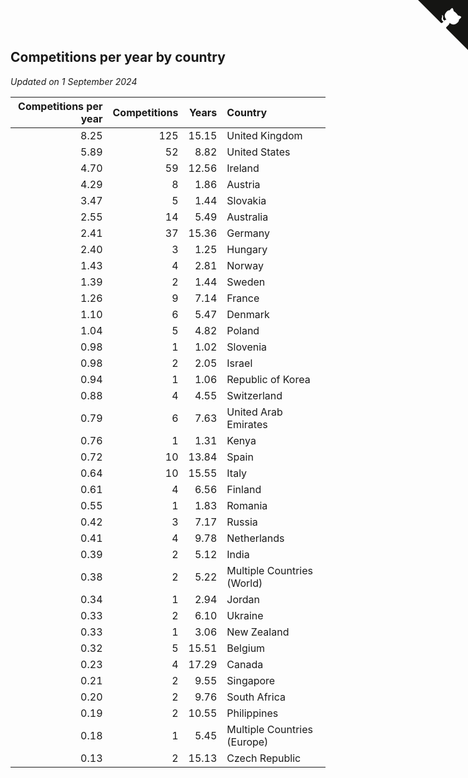 ## Competitions per year by country

*Updated on  1 September 2024*

| Competitions per year | Competitions | Years | Country |
| ---: | ---: | ---: | :--- |
| 8.25 | 125 | 15.15 | United Kingdom |
| 5.89 | 52 | 8.82 | United States |
| 4.70 | 59 | 12.56 | Ireland |
| 4.29 | 8 | 1.86 | Austria |
| 3.47 | 5 | 1.44 | Slovakia |
| 2.55 | 14 | 5.49 | Australia |
| 2.41 | 37 | 15.36 | Germany |
| 2.40 | 3 | 1.25 | Hungary |
| 1.43 | 4 | 2.81 | Norway |
| 1.39 | 2 | 1.44 | Sweden |
| 1.26 | 9 | 7.14 | France |
| 1.10 | 6 | 5.47 | Denmark |
| 1.04 | 5 | 4.82 | Poland |
| 0.98 | 1 | 1.02 | Slovenia |
| 0.98 | 2 | 2.05 | Israel |
| 0.94 | 1 | 1.06 | Republic of Korea |
| 0.88 | 4 | 4.55 | Switzerland |
| 0.79 | 6 | 7.63 | United Arab Emirates |
| 0.76 | 1 | 1.31 | Kenya |
| 0.72 | 10 | 13.84 | Spain |
| 0.64 | 10 | 15.55 | Italy |
| 0.61 | 4 | 6.56 | Finland |
| 0.55 | 1 | 1.83 | Romania |
| 0.42 | 3 | 7.17 | Russia |
| 0.41 | 4 | 9.78 | Netherlands |
| 0.39 | 2 | 5.12 | India |
| 0.38 | 2 | 5.22 | Multiple Countries (World) |
| 0.34 | 1 | 2.94 | Jordan |
| 0.33 | 2 | 6.10 | Ukraine |
| 0.33 | 1 | 3.06 | New Zealand |
| 0.32 | 5 | 15.51 | Belgium |
| 0.23 | 4 | 17.29 | Canada |
| 0.21 | 2 | 9.55 | Singapore |
| 0.20 | 2 | 9.76 | South Africa |
| 0.19 | 2 | 10.55 | Philippines |
| 0.18 | 1 | 5.45 | Multiple Countries (Europe) |
| 0.13 | 2 | 15.13 | Czech Republic |


<a href="https://github.com/simonkellly/wca_statistics_ireland" class="github-corner" aria-label="View source on Github"><svg width="80" height="80" viewBox="0 0 250 250" style="fill:#151513; color:#fff; position: absolute; top: 0; border: 0; right: 0;" aria-hidden="true"><path d="M0,0 L115,115 L130,115 L142,142 L250,250 L250,0 Z"></path><path d="M128.3,109.0 C113.8,99.7 119.0,89.6 119.0,89.6 C122.0,82.7 120.5,78.6 120.5,78.6 C119.2,72.0 123.4,76.3 123.4,76.3 C127.3,80.9 125.5,87.3 125.5,87.3 C122.9,97.6 130.6,101.9 134.4,103.2" fill="currentColor" style="transform-origin: 130px 106px;" class="octo-arm"></path><path d="M115.0,115.0 C114.9,115.1 118.7,116.5 119.8,115.4 L133.7,101.6 C136.9,99.2 139.9,98.4 142.2,98.6 C133.8,88.0 127.5,74.4 143.8,58.0 C148.5,53.4 154.0,51.2 159.7,51.0 C160.3,49.4 163.2,43.6 171.4,40.1 C171.4,40.1 176.1,42.5 178.8,56.2 C183.1,58.6 187.2,61.8 190.9,65.4 C194.5,69.0 197.7,73.2 200.1,77.6 C213.8,80.2 216.3,84.9 216.3,84.9 C212.7,93.1 206.9,96.0 205.4,96.6 C205.1,102.4 203.0,107.8 198.3,112.5 C181.9,128.9 168.3,122.5 157.7,114.1 C157.9,116.9 156.7,120.9 152.7,124.9 L141.0,136.5 C139.8,137.7 141.6,141.9 141.8,141.8 Z" fill="currentColor" class="octo-body"></path></svg></a><style>.github-corner:hover .octo-arm{animation:octocat-wave 560ms ease-in-out}@keyframes octocat-wave{0%,100%{transform:rotate(0)}20%,60%{transform:rotate(-25deg)}40%,80%{transform:rotate(10deg)}}@media (max-width:500px){.github-corner:hover .octo-arm{animation:none}.github-corner .octo-arm{animation:octocat-wave 560ms ease-in-out}}</style>
